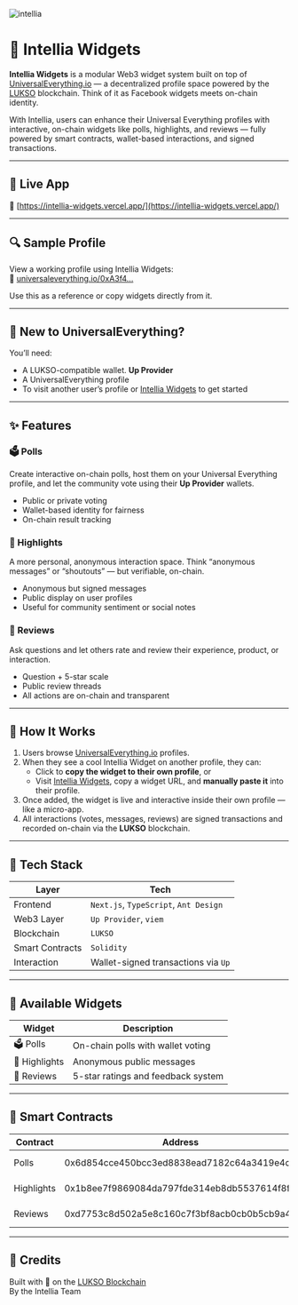 ![intellia](https://socialify.git.ci/shivaraj65/intellia/image?description=1&font=Jost&language=1&name=1&owner=1&pattern=Solid&theme=Dark)

# 🧠 Intellia Widgets

**Intellia Widgets** is a modular Web3 widget system built on top of [UniversalEverything.io](https://universaleverything.io) — a decentralized profile space powered by the [LUKSO](https://lukso.network) blockchain. Think of it as Facebook widgets meets on-chain identity.

With Intellia, users can enhance their Universal Everything profiles with interactive, on-chain widgets like polls, highlights, and reviews — fully powered by smart contracts, wallet-based interactions, and signed transactions.

---

## 🚀 Live App

🔗 [https://intellia-widgets.vercel.app/](https://intellia-widgets.vercel.app/)

---

## 🔍 Sample Profile

View a working profile using Intellia Widgets:  
🧪 [universaleverything.io/0xA3f4...](https://universaleverything.io/0xA3f4d6098fcF44CD9273B5323f43be13C45966b7?network=testnet&assetGroup=grid)

Use this as a reference or copy widgets directly from it.

---

## 🧭 New to UniversalEverything?

You’ll need:

- A LUKSO-compatible wallet. **Up Provider**
- A UniversalEverything profile
- To visit another user’s profile or [Intellia Widgets](https://intellia-widgets.vercel.app) to get started

---

## ✨ Features

### 🗳️ Polls

Create interactive on-chain polls, host them on your Universal Everything profile, and let the community vote using their **Up Provider** wallets.

- Public or private voting
- Wallet-based identity for fairness
- On-chain result tracking

### 💬 Highlights

A more personal, anonymous interaction space. Think “anonymous messages” or “shoutouts” — but verifiable, on-chain.

- Anonymous but signed messages
- Public display on user profiles
- Useful for community sentiment or social notes

### 🌟 Reviews

Ask questions and let others rate and review their experience, product, or interaction.

- Question + 5-star scale
- Public review threads
- All actions are on-chain and transparent

---

## 🔗 How It Works

1. Users browse [UniversalEverything.io](https://universaleverything.io) profiles.
2. When they see a cool Intellia Widget on another profile, they can:
   - Click to **copy the widget to their own profile**, or
   - Visit [Intellia Widgets](https://intellia-widgets.vercel.app), copy a widget URL, and **manually paste it** into their profile.
3. Once added, the widget is live and interactive inside their own profile — like a micro-app.
4. All interactions (votes, messages, reviews) are signed transactions and recorded on-chain via the **LUKSO** blockchain.

---

## 🧱 Tech Stack

| Layer           | Tech                                  |
| --------------- | ------------------------------------- |
| Frontend        | `Next.js`, `TypeScript`, `Ant Design` |
| Web3 Layer      | `Up Provider`, `viem`                 |
| Blockchain      | `LUKSO`                               |
| Smart Contracts | `Solidity`                            |
| Interaction     | Wallet-signed transactions via `Up`   |

---

## 🧩 Available Widgets

| Widget        | Description                        |
| ------------- | ---------------------------------- |
| 🗳️ Polls      | On-chain polls with wallet voting  |
| 💬 Highlights | Anonymous public messages          |
| 🌟 Reviews    | 5-star ratings and feedback system |

---

## 🧠 Smart Contracts

| Contract   | Address                                    | Explorer                                                                                                                     |
| ---------- | ------------------------------------------ | ---------------------------------------------------------------------------------------------------------------------------- |
| Polls      | 0x6d854cce450bcc3ed8838ead7182c64a3419e4d7 | [View on LUKSO](https://explorer.execution.testnet.lukso.network/address/0x6D854CCe450bcc3Ed8838EAD7182c64A3419e4D7?tab=txs) |
| Highlights | 0x1b8ee7f9869084da797fde314eb8db5537614f8f | [View on LUKSO](https://explorer.execution.testnet.lukso.network/address/0x1B8Ee7f9869084Da797fde314eb8Db5537614F8F)         |
| Reviews    | 0xd7753c8d502a5e8c160c7f3bf8acb0cb0b5cb9a4 | [View on LUKSO](https://explorer.execution.testnet.lukso.network/address/0xD7753C8d502A5E8c160C7f3Bf8ACB0cb0b5cb9a4)         |

---

## 🤝 Credits

Built with 💜 on the [LUKSO Blockchain](https://lukso.network)  
By the Intellia Team
